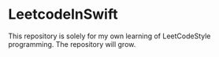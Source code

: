 # LeetcodeInSwift

This repository is solely for my own learning of LeetCodeStyle programming. The repository
will grow.
